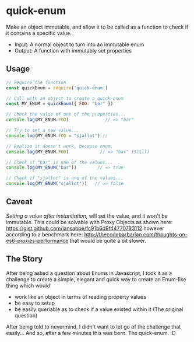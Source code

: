 # quick-enum
Make an object immutable, and allow it to be called as a function to check if it contains a specific value.

* Input: A normal object to turn into an immutable enum
* Output: A function with immutably set properties

## Usage
```javascript
// Require the function
const quickEnum = require('quick-enum')

// Call with an object to create a quick-enum
const MY_ENUM = quickEnum({ FOO: "bar" })

// Check the value of one of the properties...
console.log(MY_ENUM.FOO)              // => "bar"

// Try to set a new value...
console.log(MY_ENUM.FOO = "sjallot") //

// Realize it doesn't work, because enum.
console.log(MY_ENUM.FOO)            // => "bar" (Still)

// Check if "bar" is one of the values...
console.log(MY_ENUM("bar"))        // => true

// Check if "sjallot" is one of the values...
console.log(MY_ENUM("sjallot"))   // => false
```

## Caveat
*Setting a value after instantiation*, will set the value, and it won't be immutable. This could be solvable with Proxy Objects as shown here: https://gist.github.com/jansabbe/fc91b6d9f44770783112 however according to a benchmark here: http://thecodebarbarian.com/thoughts-on-es6-proxies-performance that would be quite a bit slower.


## The Story
After being asked a question about Enums in Javascript, I took it as a challenge to create a simple, elegant and quick way to create an Enum-like thing which would
* work like an object in terms of reading property values
* be easy to setup
* be easily queriable as to check if a value existed within it (The original question)

After being told to nevermind, I didn't want to let go of the challenge that easily... And so, after a few minutes this was born. The quick-enum. :D